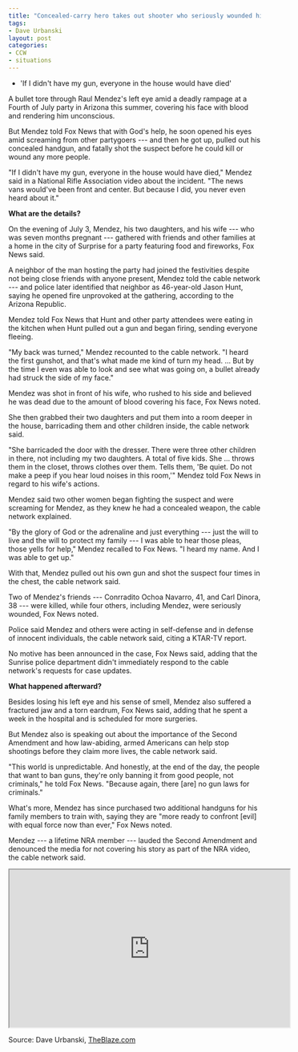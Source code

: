 ```yaml
---
title: "Concealed-carry hero takes out shooter who seriously wounded him, killed two at party"
tags:
- Dave Urbanski
layout: post
categories:
- CCW
- situations
---
```


- 'If I didn't have my gun, everyone in the house would have died'

A bullet tore through Raul Mendez's left eye amid a deadly rampage at a Fourth of July party in Arizona this summer, covering his face with blood and rendering him unconscious.

But Mendez told Fox News that with God's help, he soon opened his eyes amid screaming from other partygoers --- and then he got up, pulled out his concealed handgun, and fatally shot the suspect before he could kill or wound any more people.

"If I didn't have my gun, everyone in the house would have died," Mendez said in a National Rifle Association video about the incident. "The news vans would've been front and center. But because I did, you never even heard about it."

**What are the details?**

On the evening of July 3, Mendez, his two daughters, and his wife --- who was seven months pregnant --- gathered with friends and other families at a home in the city of Surprise for a party featuring food and fireworks, Fox News said.

A neighbor of the man hosting the party had joined the festivities despite not being close friends with anyone present, Mendez told the cable network --- and police later identified that neighbor as 46-year-old Jason Hunt, saying he opened fire unprovoked at the gathering, according to the Arizona Republic.

Mendez told Fox News that Hunt and other party attendees were eating in the kitchen when Hunt pulled out a gun and began firing, sending everyone fleeing.

"My back was turned," Mendez recounted to the cable network. "I heard the first gunshot, and that's what made me kind of turn my head. ... But by the time I even was able to look and see what was going on, a bullet already had struck the side of my face."

Mendez was shot in front of his wife, who rushed to his side and believed he was dead due to the amount of blood covering his face, Fox News noted.

She then grabbed their two daughters and put them into a room deeper in the house, barricading them and other children inside, the cable network said.

"She barricaded the door with the dresser. There were three other children in there, not including my two daughters. A total of five kids. She ... throws them in the closet, throws clothes over them. Tells them, 'Be quiet. Do not make a peep if you hear loud noises in this room,'" Mendez told Fox News in regard to his wife's actions.

Mendez said two other women began fighting the suspect and were screaming for Mendez, as they knew he had a concealed weapon, the cable network explained.

"By the glory of God or the adrenaline and just everything --- just the will to live and the will to protect my family --- I was able to hear those pleas, those yells for help," Mendez recalled to Fox News. "I heard my name. And I was able to get up."

With that, Mendez pulled out his own gun and shot the suspect four times in the chest, the cable network said.

Two of Mendez's friends --- Conrradito Ochoa Navarro, 41, and Carl Dinora, 38 --- were killed, while four others, including Mendez, were seriously wounded, Fox News noted.

Police said Mendez and others were acting in self-defense and in defense of innocent individuals, the cable network said, citing a KTAR-TV report.

No motive has been announced in the case, Fox News said, adding that the Sunrise police department didn't immediately respond to the cable network's requests for case updates.

**What happened afterward?**

Besides losing his left eye and his sense of smell, Mendez also suffered a fractured jaw and a torn eardrum, Fox News said, adding that he spent a week in the hospital and is scheduled for more surgeries.

But Mendez also is speaking out about the importance of the Second Amendment and how law-abiding, armed Americans can help stop shootings before they claim more lives, the cable network said.

"This world is unpredictable. And honestly, at the end of the day, the people that want to ban guns, they're only banning it from good people, not criminals," he told Fox News. "Because again, there [are] no gun laws for criminals."

What's more, Mendez has since purchased two additional handguns for his family members to train with, saying they are "more ready to confront [evil] with equal force now than ever," Fox News noted.

Mendez --- a lifetime NRA member --- lauded the Second Amendment and denounced the media for not covering his story as part of the NRA video, the cable network said.

<iframe width="560" height="315" src="https://www.youtube.com/embed/mA5M3BmtJZM" title="He Stopped a Mass Shooting But The Media Never Covered It --- Now We Know Why"></iframe>

Source: Dave Urbanski, [TheBlaze.com](https://www.theblaze.com/news/concealed-carry-hero-kills-shooter)
